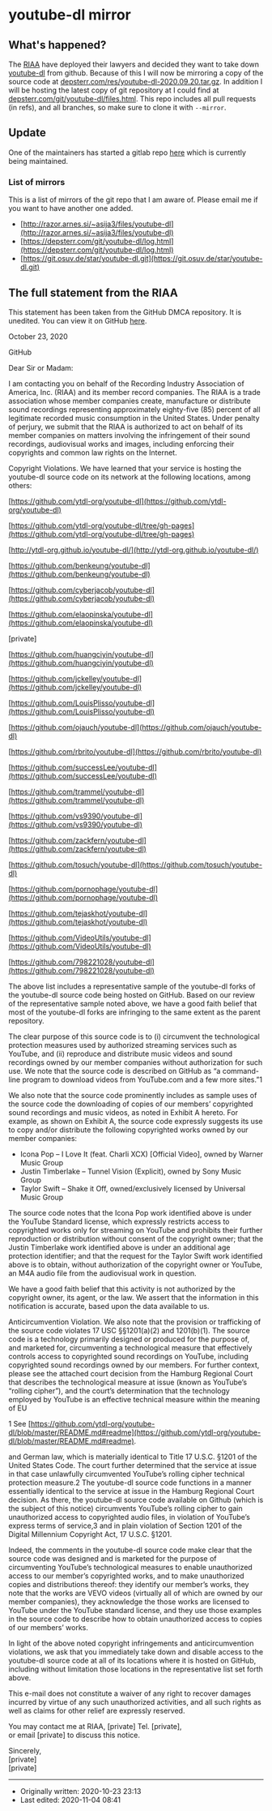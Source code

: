 # youtube-dl mirror

## What's happened?

The [RIAA](https://www.riaa.com/) have deployed their lawyers and decided they want to take down [youtube-dl](https://yt-dl.org/) from github. Because of this I will now be mirroring a copy of the source code at [depsterr.com/res/youtube-dl-2020.09.20.tar.gz](/res/youtube-dl-2020.09.20.tar.gz). In addition I will be hosting the latest copy of git repository at I could find at [depsterr.com/git/youtube-dl/files.html](/git/youtube-dl/files.html). This repo includes all pull requests (in refs), and all branches, so make sure to clone it with `--mirror`.

## Update

One of the maintainers has started a gitlab repo [here](https://gitlab.com/dstftw/youtube-dl) which is currently being maintained.

### List of mirrors

This is a list of mirrors of the git repo that I am aware of. Please email me if you want to have another one added.

* [http://razor.arnes.si/~asija3/files/youtube-dl](http://razor.arnes.si/~asija3/files/youtube-dl)
* [https://depsterr.com/git/youtube-dl/log.html](https://depsterr.com/git/youtube-dl/log.html)
* [https://git.osuv.de/star/youtube-dl.git](https://git.osuv.de/star/youtube-dl.git)

## The full statement from the RIAA

This statement has been taken from the GitHub DMCA repository. It is unedited. You can view it on GitHub [here](https://github.com/github/dmca/blob/master/2020/10/2020-10-23-RIAA.md).

October 23, 2020 

GitHub

Dear Sir or Madam:

I am contacting you on behalf of the Recording Industry Association of America, Inc. (RIAA) and
its member record companies. The RIAA is a trade association whose member companies
create, manufacture or distribute sound recordings representing approximately eighty-five (85)
percent of all legitimate recorded music consumption in the United States. Under penalty of
perjury, we submit that the RIAA is authorized to act on behalf of its member companies on
matters involving the infringement of their sound recordings, audiovisual works and images,
including enforcing their copyrights and common law rights on the Internet.

Copyright Violations. We have learned that your service is hosting the youtube-dl source code
on its network at the following locations, among others:

[https://github.com/ytdl-org/youtube-dl](https://github.com/ytdl-org/youtube-dl)

[https://github.com/ytdl-org/youtube-dl/tree/gh-pages](https://github.com/ytdl-org/youtube-dl/tree/gh-pages)

[http://ytdl-org.github.io/youtube-dl/](http://ytdl-org.github.io/youtube-dl/)

[https://github.com/benkeung/youtube-dl](https://github.com/benkeung/youtube-dl)

[https://github.com/cyberjacob/youtube-dl](https://github.com/cyberjacob/youtube-dl)

[https://github.com/elaopinska/youtube-dl](https://github.com/elaopinska/youtube-dl)

[private]    

[https://github.com/huangciyin/youtube-dl](https://github.com/huangciyin/youtube-dl)

[https://github.com/jckelley/youtube-dl](https://github.com/jckelley/youtube-dl)

[https://github.com/LouisPlisso/youtube-dl](https://github.com/LouisPlisso/youtube-dl)

[https://github.com/ojauch/youtube-dl](https://github.com/ojauch/youtube-dl)

[https://github.com/rbrito/youtube-dl](https://github.com/rbrito/youtube-dl)

[https://github.com/successLee/youtube-dl](https://github.com/successLee/youtube-dl)

[https://github.com/trammel/youtube-dl](https://github.com/trammel/youtube-dl)

[https://github.com/vs9390/youtube-dl](https://github.com/vs9390/youtube-dl)

[https://github.com/zackfern/youtube-dl](https://github.com/zackfern/youtube-dl)

[https://github.com/tosuch/youtube-dl](https://github.com/tosuch/youtube-dl)

[https://github.com/pornophage/youtube-dl](https://github.com/pornophage/youtube-dl)

[https://github.com/tejaskhot/youtube-dl](https://github.com/tejaskhot/youtube-dl)

[https://github.com/VideoUtils/youtube-dl](https://github.com/VideoUtils/youtube-dl)

[https://github.com/798221028/youtube-dl](https://github.com/798221028/youtube-dl)

The above list includes a representative sample of the youtube-dl forks of the youtube-dl
source code being hosted on GitHub. Based on our review of the representative sample noted
above, we have a good faith belief that most of the youtube-dl forks are infringing to the same
extent as the parent repository.

The clear purpose of this source code is to (i) circumvent the technological protection measures
used by authorized streaming services such as YouTube, and (ii) reproduce and distribute music
videos and sound recordings owned by our member companies without authorization for such
use. We note that the source code is described on GitHub as “a command-line program to
download videos from YouTube.com and a few more sites.”1

We also note that the source
code prominently includes as sample uses of the source code the downloading of copies of our
members’ copyrighted sound recordings and music videos, as noted in Exhibit A hereto. For
example, as shown on Exhibit A, the source code expressly suggests its use to copy and/or
distribute the following copyrighted works owned by our member companies:

* Icona Pop – I Love It (feat. Charli XCX) [Official Video], owned by Warner Music Group  
* Justin Timberlake – Tunnel Vision (Explicit), owned by Sony Music Group  
* Taylor Swift – Shake it Off, owned/exclusively licensed by Universal Music Group

The source code notes that the Icona Pop work identified above is under the YouTube Standard
license, which expressly restricts access to copyrighted works only for streaming on YouTube
and prohibits their further reproduction or distribution without consent of the copyright owner;
that the Justin Timberlake work identified above is under an additional age protection
identifier; and that the request for the Taylor Swift work identified above is to obtain, without
authorization of the copyright owner or YouTube, an M4A audio file from the audiovisual work
in question.

We have a good faith belief that this activity is not authorized by the copyright owner, its agent,
or the law. We assert that the information in this notification is accurate, based upon the data
available to us.

Anticircumvention Violation. We also note that the provision or trafficking of the source code
violates 17 USC §§1201(a)(2) and 1201(b)(1). The source code is a technology primarily
designed or produced for the purpose of, and marketed for, circumventing a technological
measure that effectively controls access to copyrighted sound recordings on YouTube, including
copyrighted sound recordings owned by our members. For further context, please see the
attached court decision from the Hamburg Regional Court that describes the technological
measure at issue (known as YouTube’s “rolling cipher”), and the court’s determination that the
technology employed by YouTube is an effective technical measure within the meaning of EU

1
See [https://github.com/ytdl-org/youtube-dl/blob/master/README.md#readme](https://github.com/ytdl-org/youtube-dl/blob/master/README.md#readme).

and German law, which is materially identical to Title 17 U.S.C. §1201 of the United States
Code. The court further determined that the service at issue in that case unlawfully
circumvented YouTube’s rolling cipher technical protection measure.2
The youtube-dl source code functions in a manner essentially identical to the service at issue in
the Hamburg Regional Court decision. As there, the youtube-dl source code available on
Github (which is the subject of this notice) circumvents YouTube’s rolling cipher to gain
unauthorized access to copyrighted audio files, in violation of YouTube’s express terms of
service,3 and in plain violation of Section 1201 of the Digital Millennium Copyright Act, 17 U.S.C.
§1201.

Indeed, the comments in the youtube-dl source code make clear that the source code was
designed and is marketed for the purpose of circumventing YouTube’s technological measures
to enable unauthorized access to our member’s copyrighted works, and to make unauthorized
copies and distributions thereof: they identify our member’s works, they note that the works
are VEVO videos (virtually all of which are owned by our member companies), they
acknowledge the those works are licensed to YouTube under the YouTube standard license, and
they use those examples in the source code to describe how to obtain unauthorized access to
copies of our members’ works.

In light of the above noted copyright infringements and anticircumvention violations, we ask
that you immediately take down and disable access to the youtube-dl source code at all of its
locations where it is hosted on GitHub, including without limitation those locations in the
representative list set forth above.

This e-mail does not constitute a waiver of any right to recover damages incurred by virtue of
any such unauthorized activities, and all such rights as well as claims for other relief are
expressly reserved.

You may contact me at RIAA, [private] Tel. [private],  
or email [private] to discuss this notice.

Sincerely,  
[private]  
[private]

- - -

* Originally written: 2020-10-23 23:13
* Last edited: 2020-11-04 08:41
